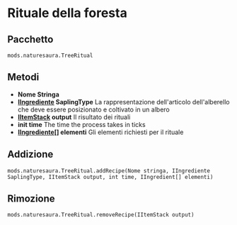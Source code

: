 # Rituale della foresta

## Pacchetto
```zenscript
mods.naturesaura.TreeRitual
```

## Metodi
- **Nome Stringa**
- **[IIngrediente](/Vanilla/Variable_Types/IIngredient) SaplingType** La rappresentazione dell'articolo dell'alberello che deve essere posizionato e coltivato in un albero
- **[IItemStack](/Vanilla/Items/IItemStack) output** Il risultato dei rituali
- **init time** The time the process takes in ticks
- **[IIngrediente[]](/Vanilla/Variable_Types/IIngredient) elementi** Gli elementi richiesti per il rituale

## Addizione

```zenscript
mods.naturesaura.TreeRitual.addRecipe(Nome stringa, IIngrediente SaplingType, IItemStack output, int time, IIngredient[] elementi)
```

## Rimozione

```zenscript
mods.naturesaura.TreeRitual.removeRecipe(IItemStack output)
```